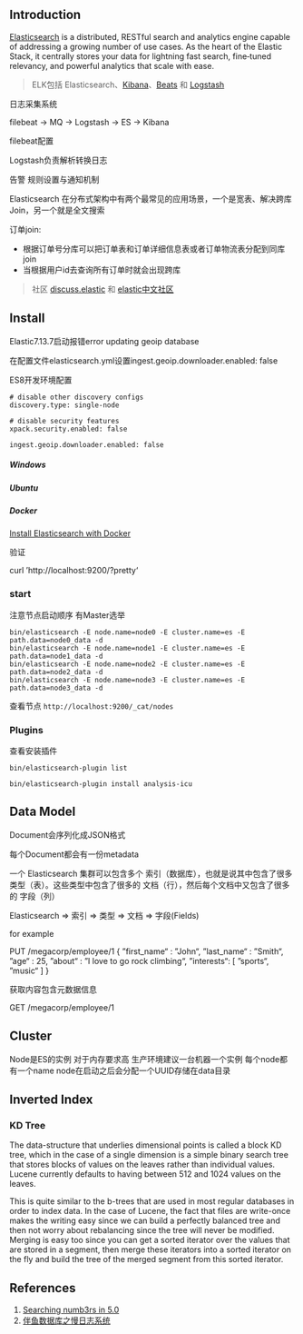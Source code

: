 ## Introduction

[Elasticsearch](https://www.elastic.co/cn/elasticsearch) is a distributed, RESTful search and analytics engine capable of addressing a growing number of use cases. 
As the heart of the Elastic Stack, it centrally stores your data for lightning fast search, fine‑tuned relevancy, and powerful analytics that scale with ease.

> ELK包括 Elasticsearch、[Kibana](/docs/CS/Framework/ES/Kibana.md)、[Beats](/docs/CS/Framework/ES/Beats.md) 和 [Logstash](/docs/CS/Framework/ES/Logstash.md)

日志采集系统

filebeat -> MQ -> Logstash -> ES -> Kibana

filebeat配置


Logstash负责解析转换日志



告警
规则设置与通知机制


Elasticsearch 在分布式架构中有两个最常见的应用场景，一个是宽表、解决跨库 Join，另一个就是全文搜索


订单join:
- 根据订单号分库可以把订单表和订单详细信息表或者订单物流表分配到同库join
- 当根据用户id去查询所有订单时就会出现跨库

> 社区 [discuss.elastic](https://discuss.elastic.co/) 和 [elastic中文社区](https://elasticsearch.cn/)



## Install

Elastic7.13.7启动报错error updating geoip database

在配置文件elasticsearch.yml设置ingest.geoip.downloader.enabled: false


ES8开发环境配置
```properties
# disable other discovery configs
discovery.type: single-node

# disable security features
xpack.security.enabled: false

ingest.geoip.downloader.enabled: false
```











##### **Windows**




##### **Ubuntu**




##### **Docker**

[Install Elasticsearch with Docker](https://www.elastic.co/guide/en/elasticsearch/reference/current/docker.html)





验证

curl ’http://localhost:9200/?pretty‘




### start

注意节点启动顺序 有Master选举
```shell
bin/elasticsearch -E node.name=node0 -E cluster.name=es -E path.data=node0_data -d
bin/elasticsearch -E node.name=node1 -E cluster.name=es -E path.data=node1_data -d
bin/elasticsearch -E node.name=node2 -E cluster.name=es -E path.data=node2_data -d
bin/elasticsearch -E node.name=node3 -E cluster.name=es -E path.data=node3_data -d
```
查看节点 `http://localhost:9200/_cat/nodes`


### Plugins

查看安装插件
```shell
bin/elasticsearch-plugin list
```


```shell
bin/elasticsearch-plugin install analysis-icu
```

## Data Model


Document会序列化成JSON格式

每个Document都会有一份metadata

一个 Elasticsearch 集群可以包含多个 索引（数据库），也就是说其中包含了很多 类型（表）。这些类型中包含了很多的 文档（行），然后每个文档中又包含了很多的 字段（列）


Elasticsearch  ⇒ 索引   ⇒ 类型  ⇒ 文档  ⇒ 字段(Fields)




for example

PUT /megacorp/employee/1
{
  ”first_name“ : ”John“,
  ”last_name“ :  ”Smith“,
  ”age“ :        25,
  ”about“ :      ”I love to go rock climbing“,
  ”interests“: [ ”sports“, ”music“ ]
}


获取内容包含元数据信息


GET /megacorp/employee/1









## Cluster
Node是ES的实例 对于内存要求高 生产环境建议一台机器一个实例 每个node都有一个name node在启动之后会分配一个UUID存储在data目录

## Inverted Index



### KD Tree

The data-structure that underlies dimensional points is called a block KD tree,
which in the case of a single dimension is a simple binary search tree that stores blocks of values on the leaves rather than individual values.
Lucene currently defaults to having between 512 and 1024 values on the leaves.

This is quite similar to the b-trees that are used in most regular databases in order to index data.
In the case of Lucene, the fact that files are write-once makes the writing easy since we can build a perfectly balanced tree and then not worry about rebalancing since the tree will never be modified.
Merging is easy too since you can get a sorted iterator over the values that are stored in a segment,
then merge these iterators into a sorted iterator on the fly and build the tree of the merged segment from this sorted iterator.





## References

1. [Searching numb3rs in 5.0](https://www.elastic.co/blog/searching-numb3rs-in-5-0)
2. [伴鱼数据库之慢日志系统](https://tech.ipalfish.com/blog/2020/07/21/tidb_slowlog/)
